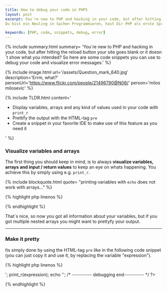 ```yaml
---
title: How to debug your code in PHP5
layout: post
excerpt: You´re new to PHP and hacking in your code, but after hitting the reload button your site goes blank or it doesn´t show what you intended? So here are some code snippets you can use to debug your code and visualize error messages.
Du bist ein Neuling in Sachen Programmieren, hast Dir PHP als erste Sprache ausgesucht, bereits ein Buch der Marke "super-easy-PHP-lernen-von-Anfang-an" gelesen und prügelst Dein erstes, eigenes kleines Programm in den Editor. Voller Freude öffnest Du den Browser Deiner Wahl, aber es erscheint... nichts. Nicht einmal eine Fehlermeldung. Was nun? Was ist falsch? Debuggen heißt das Zauberwort und zwar leserlich und einigermaßen ansprechend für das Auge. In den folgenden Zeilen gebe ich Dir ein Snippet / ein paar Zeilen Code zur Hand, mit welchem Du auf einfache Weise z.B. Variablen, Arrays ausgeben kannst und somit dem Problem auf die Spur kommst.

keywords: [PHP, code, snippets, debug, error]
---
```

{% include summary.html summary= '<span class="firstCharacter">Y</span>ou´re new to PHP and hacking in your code, but after hitting the reload button your site goes blank or it doesn´t show what you intended? So here are some code snippets you can use to debug your code and visualize error messages.' %}

{% include image.html url='/assets/Question_mark_640.jpg' description='Errm, what?' personUrl='https://www.flickr.com/people/21496790@N06/' person='milos milosevic' %}

{% include TLDR.html content='<ul><li>Display variables, arrays and any kind of values used in your code with <code>print_r</code></li> <li>Prettify the output with the HTML-tag <code>pre</code></li><li>Create a snippet in your favorite IDE to make use of this feature as you need it</li></ul>' %}

### <span class="colorGreen">V</span>isualize variables and arrays

The first thing you should keep in mind, is to always __visualize variables, arrays and input / return values__ to keep an eye on whats happening. You achieve this by simply using e.g. <code>print_r</code>.

{% include blockquote.html quote= "printing variables with <code>echo</code> does not work with arrays..." %}

{% highlight php linenos %}

<?php
	print_r(var);
?>

{% endhighlight %}

That´s nice, so now you got all information about your variables, but if you got multiple nested arrays you might want to prettyfy your output.

----------------

### <span class="colorGreen">M</span>ake it pretty

Its simply done by using the HTML-tag <code>pre</code> like in the following code snippet (you can just copy it and use it, by replacing the variable "expression").

{% highlight php linenos %}

<?php
 	/* ---------- debugging ---------- */
	echo '<pre>';
		print_r(expression);
	echo '</pre>';	
	/* ---------- debugging end---------- */
?>

{% endhighlight %}